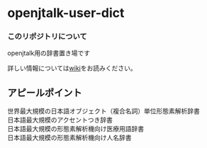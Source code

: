 # openjtalk-user-dict

### このリポジトリについて

openjtalk用の辞書置き場です


詳しい情報については[wiki](https://github.com/WariHima/openjtalk-user-dict/wiki)をお読みください。

## アピールポイント  
  
世界最大規模の日本語オブジェクト（複合名詞）単位形態素解析辞書  
日本語最大規模のアクセントつき辞書  
日本語最大規模の形態素解析機向け医療用語辞書  
日本語最大規模の形態素解析機向け人名辞書  
